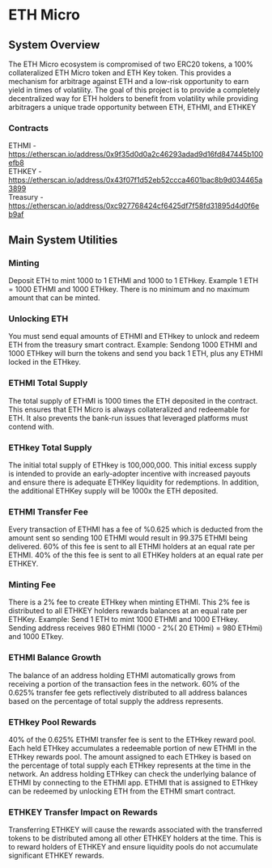 # ETH Micro


## System Overview
The ETH Micro ecosystem is compromised of two ERC20 tokens, a 100% collateralized ETH Micro token and ETH Key token. This provides a mechanism for arbitrage against ETH and a low-risk opportunity to earn yield in times of volatility. The goal of this project is to provide a completely decentralized way for ETH holders to benefit from volatility while providing arbitragers a unique trade opportunity between ETH, ETHMI, and ETHKEY

### Contracts
ETHMI - https://etherscan.io/address/0x9f35d0d0a2c46293adad9d16fd847445b100efb8  
ETHKEY - https://etherscan.io/address/0x43f07f1d52eb52ccca4601bac8b9d034465a3899  
Treasury - https://etherscan.io/address/0xc927768424cf6425df7f58fd31895d4d0f6eb9af  



## Main System Utilities
### Minting
Deposit ETH to mint 1000 to 1 ETHMI and 1000 to 1 ETHkey. Example 1 ETH = 1000 ETHMI and 1000 ETHkey. There is no minimum and no maximum amount that can be minted.

### Unlocking ETH
You must send equal amounts of ETHMI and ETHkey to unlock and redeem ETH from the treasury smart contract. Example: Sendong 1000 ETHMI and 1000 ETHkey will burn the tokens and send you back 1 ETH, plus any ETHMI locked in the ETHkey.

### ETHMI Total Supply
The total supply of ETHMI is 1000 times the ETH deposited in the contract. This ensures that ETH Micro is always collateralized and redeemable for ETH. It also prevents the bank-run issues that leveraged platforms must contend with.

### ETHkey Total Supply
The initial total supply of ETHkey is 100,000,000. This initial excess supply is intended to provide an early-adopter incentive with increased payouts and ensure there is adequate ETHKey liquidity for redemptions. In addition, the additional ETHKey supply will be 1000x the ETH deposited.

### ETHMI Transfer Fee
Every transaction of ETHMI has a fee of %0.625 which is deducted from the amount sent so sending 100 ETHMI would result in 99.375 ETHMI being delivered. 60% of this fee is sent to all ETHMI holders at an equal rate per ETHMI. 40% of the this fee is sent to all ETHKey holders at an equal rate per ETHKEY.

### Minting Fee
There is a 2% fee to create ETHkey when minting ETHMI. This 2% fee is distributed to all ETHKEY holders rewards balances at an equal rate per ETHKey.
Example: Send 1 ETH to mint 1000 ETHMI and 1000 ETHkey. Sending address receives 980 ETHMI (1000 - 2%( 20 ETHmi) = 980 ETHmi) and 1000 ETkey.

### ETHMI Balance Growth
The balance of an address holding ETHMI automatically grows from receiving a portion of the transaction fees in the network. 60% of the 0.625% transfer fee gets reflectively distributed to all address balances based on the percentage of total supply the address represents.

### ETHkey Pool Rewards
40% of the 0.625% ETHMI transfer fee is sent to the ETHkey reward pool. Each held ETHkey accumulates a redeemable portion of new ETHMI in the ETHkey rewards pool. The amount assigned to each ETHkey is based on the percentage of total supply each ETHkey represents at the time in the network. An address holding ETHkey can check the underlying balance of ETHMI by connecting to the ETHMI app. ETHMI that is assigned to ETHkey can be redeemed by unlocking ETH from the ETHMI smart contract.

### ETHKEY Transfer Impact on Rewards
Transferring ETHKEY will cause the rewards associated with the transferred tokens to be distributed among all other ETHKEY holders at the time. This is to reward holders of ETHKEY and ensure liquidity pools do not accumulate significant ETHKEY rewards.
